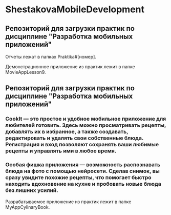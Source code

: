 # ShestakovaMobileDevelopment

## Репозиторий для загрузки практик по дисциплине "Разработка мобильных приложений"

Отчеты лежат в папках Praktika#[номер].

Демонстрационное приложение из практик лежит в папке MovieAppLesson9.

## Репозиторий для загрузки практик по дисциплине "Разработка мобильных приложений"

### CookIt — это простое и удобное мобильное приложение для любителей готовить. Здесь можно просматривать рецепты, добавлять их в избранное, а также создавать, редактировать и удалять свои собственные блюда. Регистрация и вход позволяют сохранять ваши любимые рецепты и управлять ими в любое время.

### Особая фишка приложения — возможность распознавать блюда на фото с помощью нейросети. Сделав снимок, вы сразу увидите похожие рецепты, что помогает быстро находить вдохновение на кухне и пробовать новые блюда без лишних усилий.

Разрабатываемое приложение из практик лежит в папке MyAppCylinaryBook.